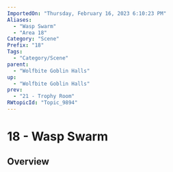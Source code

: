 ```yaml
---
ImportedOn: "Thursday, February 16, 2023 6:10:23 PM"
Aliases:
  - "Wasp Swarm"
  - "Area 18"
Category: "Scene"
Prefix: "18"
Tags:
  - "Category/Scene"
parent:
  - "Wolfbite Goblin Halls"
up:
  - "Wolfbite Goblin Halls"
prev:
  - "21 - Trophy Room"
RWtopicId: "Topic_9894"
---
```

# 18 - Wasp Swarm
## Overview
